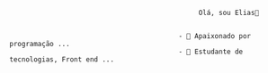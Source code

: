                                                    Olá, sou Elias👋


                                              - 🔭 Apaixonado por programação ...
                                              - 🌱 Estudante de tecnologias, Front end ...


